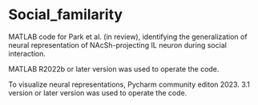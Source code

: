 # Social_familarity

MATLAB code for Park et al. (in review), identifying the generalization of neural representation of NAcSh-projecting IL neuron during social interaction. 

MATLAB R2022b or later version was used to operate the code. 

To visualize neural representations, Pycharm community editon 2023. 3.1 version or later version was used to operate the code. 

